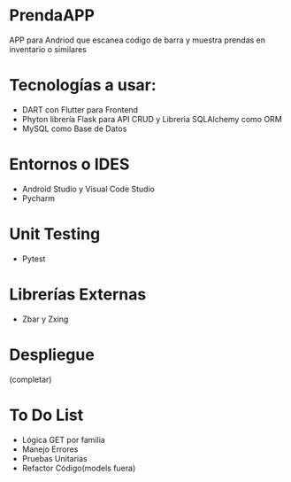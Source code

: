 # PrendaAPP
APP para Andriod que escanea codigo de barra y muestra prendas en inventario o similares


# Tecnologías a usar:
- DART con Flutter para Frontend
- Phyton librería Flask para API CRUD y Libreria SQLAlchemy como ORM
- MySQL como Base de Datos

# Entornos o IDES
- Android Studio y Visual Code Studio
- Pycharm

# Unit Testing
- Pytest

# Librerías Externas
- Zbar y Zxing

# Despliegue
(completar)

# To Do List
- Lógica GET por familia
- Manejo Errores
- Pruebas Unitarias
- Refactor Código(models fuera)


